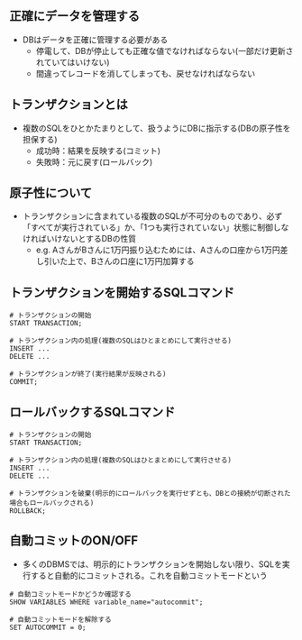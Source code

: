 ## 正確にデータを管理する
- DBはデータを正確に管理する必要がある
  - 停電して、DBが停止しても正確な値でなければならない(一部だけ更新されていてはいけない)
  - 間違ってレコードを消してしまっても、戻せなければならない

## トランザクションとは
- 複数のSQLをひとかたまりとして、扱うようにDBに指示する(DBの原子性を担保する)
  - 成功時：結果を反映する(コミット)
  - 失敗時：元に戻す(ロールバック)

## 原子性について
- トランザクションに含まれている複数のSQLが不可分のものであり、必ず「すべてが実行されている」か、「1つも実行されていない」状態に制御しなければいけないとするDBの性質
  - e.g. AさんがBさんに1万円振り込むためには、Aさんの口座から1万円差し引いた上で、Bさんの口座に1万円加算する

## トランザクションを開始するSQLコマンド
```
# トランザクションの開始
START TRANSACTION;

# トランザクション内の処理(複数のSQLはひとまとめにして実行させる)
INSERT ...
DELETE ...

# トランザクションが終了(実行結果が反映される)
COMMIT;
```

## ロールバックするSQLコマンド
```
# トランザクションの開始
START TRANSACTION;

# トランザクション内の処理(複数のSQLはひとまとめにして実行させる)
INSERT ...
DELETE ...

# トランザクションを破棄(明示的にロールバックを実行せずとも、DBとの接続が切断された場合もロールバックされる)
ROLLBACK;
```

## 自動コミットのON/OFF
- 多くのDBMSでは、明示的にトランザクションを開始しない限り、SQLを実行すると自動的にコミットされる。これを自動コミットモードという

```
# 自動コミットモードかどうか確認する
SHOW VARIABLES WHERE variable_name="autocommit";

# 自動コミットモードを解除する
SET AUTOCOMMIT = 0;
```
